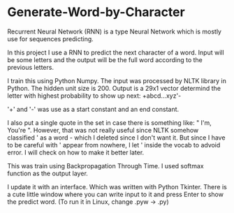 # Generate-Word-by-Character

Recurrent Neural Network (RNN) is a type Neural Network which is mostly use for sequences predicting.

In this project I use a RNN to predict the next character of a word. Input will be some letters and the output will be the full word according to the previous letters.

I train this using Python Numpy. The input was processed by NLTK library in Python. The hidden unit size is 200. Output is a 29x1 vector determind the letter with highest probability to show up next: +abcd...xyz'- 

'+' and '-' was use as a start constant and an end constant. 

I also put a single quote in the set in case there is something like: " I'm, You're ". However, that was not really useful since NLTK somehow classified ' as a word - which I deleted since I don't want it. But since I have to be careful with ' appear from nowhere, I let ' inside the vocab to advoid error. I will check on how to make it better later.

This was train using Backpropagation Through Time. I used softmax function as the output layer.

I update it with an interface. Which was written with Python Tkinter. There is a cute little window where you can write input to it and press Enter to show the predict word. (To run it in Linux, change .pyw -> .py)
